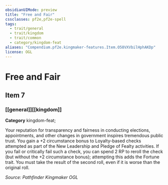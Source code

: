 ```yaml
---
obsidianUIMode: preview
title: "Free and Fair"
cssclasses: pf2e,pf2e-spell
tags:
  - trait/general
  - trait/kingdom
  - trait/common
  - category/kingdom-feat
aliases: "Compendium.pf2e.kingmaker-features.Item.O58VXVbilHphAKDp"
license: OGL
---
```

# Free and Fair
## Item 7
### [[general]][[kingdom]]

**Category** kingdom-feat; 




Your reputation for transparency and fairness in conducting elections, appointments, and other changes in government inspires tremendous public trust. You gain a +2 circumstance bonus to Loyalty-based checks attempted as part of the New Leadership and Pledge of Fealty activities. If you fail or critically fail such a check, you can spend 2 RP to reroll the check (but without the +2 circumstance bonus); attempting this adds the Fortune trait. You must take the result of the second roll, even if it is worse than the original roll.

*Source: Pathfinder Kingmaker*
*OGL*